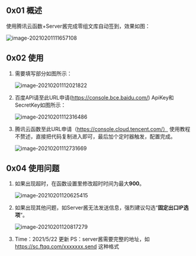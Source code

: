 ## 0x01 概述



使用腾讯云函数+Server酱完成零组文库自动签到，效果如图：

![image-20210201111657108](https://typora-mine.oss-cn-beijing.aliyuncs.com/typora/image-20210201111657108.png)



## 0x02 使用

1. 需要填写部分如图所示：

   ![image-20210201112021822](https://typora-mine.oss-cn-beijing.aliyuncs.com/typora/image-20210201112021822.png)



2. 百度API请至此URL申请(https://console.bce.baidu.com/) ApiKey和SecretKey如图所示：

   ![image-20210201112316486](https://typora-mine.oss-cn-beijing.aliyuncs.com/typora/image-20210201112316486.png)



3. 腾讯云函数至此URL申请（https://console.cloud.tencent.com/） 使用教程不赘述，直接把代码复制进入即可，最后加个定时器触发，配置完成。

   ![image-20210201112731669](https://typora-mine.oss-cn-beijing.aliyuncs.com/typora/image-20210201112731669.png)



## 0x04 使用问题

1. 如果出现超时，在函数设置里修改超时时间为最大**900**。

   ![image-20210201120625415](https://typora-mine.oss-cn-beijing.aliyuncs.com/typora/image-20210201120625415.png)


2. 如果出现其他问题，如Server酱无法发送信息，强烈建议勾选“**固定出口IP选项**”。

   ![image-20210201120817279](https://typora-mine.oss-cn-beijing.aliyuncs.com/typora/image-20210201120817279.png)
   
3. Time：2021/5/22 更新
PS：server酱需要完整的地址，如 https://sc.ftqq.com/xxxxxxx.send 这种格式
